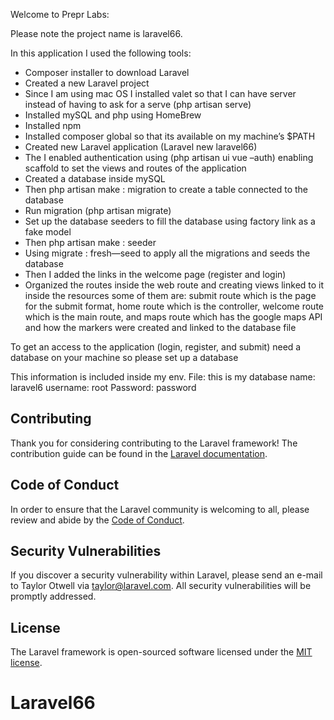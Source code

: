 Welcome to Prepr Labs: 

Please note the project name is laravel66.

In this application I used the following tools:

* Composer installer to download Laravel
* Created a new Laravel project
* Since I am using mac OS I installed valet so that I can have server instead of having to ask for a serve (php artisan serve)
* Installed mySQL and php using HomeBrew 
* Installed npm
* Installed composer global so that its available on my machine’s $PATH
* Created new Laravel application (Laravel new laravel66)
* The I enabled authentication using (php artisan ui vue –auth) enabling scaffold to set the views and routes of the application
* Created a database inside mySQL
* Then php artisan make : migration to create a table connected to the database 
* Run migration (php artisan migrate)
* Set up the database seeders to fill the database using factory link as a fake model
* Then php artisan make : seeder
* Using migrate : fresh—seed to apply all the migrations and seeds the database
* Then I added the links in the welcome page (register and login)
* Organized the routes inside the web route and creating views linked to it inside the resources some of them are: submit route which is the page for the submit format, home route which is the controller, welcome route which is the main route, and maps route which has the google maps API and how the markers were created and linked to the database file

To get an access to the application (login, register, and submit) need a database on your machine so please set up a database 

This information is included inside my env. File:
this is my database name: laravel6 
username: root
Password: password


## Contributing

Thank you for considering contributing to the Laravel framework! The contribution guide can be found in the [Laravel documentation](https://laravel.com/docs/contributions).

## Code of Conduct

In order to ensure that the Laravel community is welcoming to all, please review and abide by the [Code of Conduct](https://laravel.com/docs/contributions#code-of-conduct).

## Security Vulnerabilities

If you discover a security vulnerability within Laravel, please send an e-mail to Taylor Otwell via [taylor@laravel.com](mailto:taylor@laravel.com). All security vulnerabilities will be promptly addressed.

## License

The Laravel framework is open-sourced software licensed under the [MIT license](https://opensource.org/licenses/MIT).
# Laravel66
